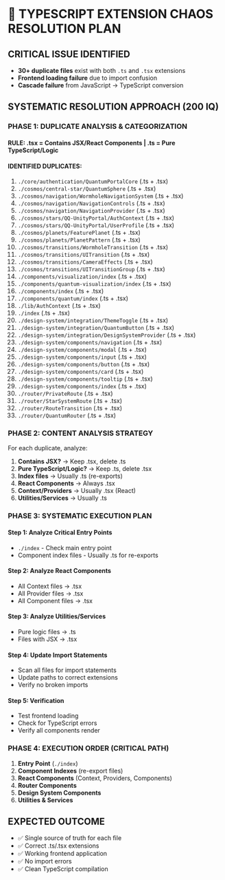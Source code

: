 # 🚨 TYPESCRIPT EXTENSION CHAOS RESOLUTION PLAN

## CRITICAL ISSUE IDENTIFIED
- **30+ duplicate files** exist with both `.ts` and `.tsx` extensions
- **Frontend loading failure** due to import confusion
- **Cascade failure** from JavaScript → TypeScript conversion

## SYSTEMATIC RESOLUTION APPROACH (200 IQ)

### PHASE 1: DUPLICATE ANALYSIS & CATEGORIZATION

#### RULE: .tsx = Contains JSX/React Components | .ts = Pure TypeScript/Logic

#### IDENTIFIED DUPLICATES:
1. `./core/authentication/QuantumPortalCore` (.ts + .tsx)
2. `./cosmos/central-star/QuantumSphere` (.ts + .tsx)
3. `./cosmos/navigation/WormholeNavigationSystem` (.ts + .tsx)
4. `./cosmos/navigation/NavigationControls` (.ts + .tsx)
5. `./cosmos/navigation/NavigationProvider` (.ts + .tsx)
6. `./cosmos/stars/QQ-UnityPortal/AuthContext` (.ts + .tsx)
7. `./cosmos/stars/QQ-UnityPortal/UserProfile` (.ts + .tsx)
8. `./cosmos/planets/FeaturePlanet` (.ts + .tsx)
9. `./cosmos/planets/PlanetPattern` (.ts + .tsx)
10. `./cosmos/transitions/WormholeTransition` (.ts + .tsx)
11. `./cosmos/transitions/UITransition` (.ts + .tsx)
12. `./cosmos/transitions/CameraEffects` (.ts + .tsx)
13. `./cosmos/transitions/UITransitionGroup` (.ts + .tsx)
14. `./components/visualization/index` (.ts + .tsx)
15. `./components/quantum-visualization/index` (.ts + .tsx)
16. `./components/index` (.ts + .tsx)
17. `./components/quantum/index` (.ts + .tsx)
18. `./lib/AuthContext` (.ts + .tsx)
19. `./index` (.ts + .tsx)
20. `./design-system/integration/ThemeToggle` (.ts + .tsx)
21. `./design-system/integration/QuantumButton` (.ts + .tsx)
22. `./design-system/integration/DesignSystemProvider` (.ts + .tsx)
23. `./design-system/components/navigation` (.ts + .tsx)
24. `./design-system/components/modal` (.ts + .tsx)
25. `./design-system/components/input` (.ts + .tsx)
26. `./design-system/components/button` (.ts + .tsx)
27. `./design-system/components/card` (.ts + .tsx)
28. `./design-system/components/tooltip` (.ts + .tsx)
29. `./design-system/components/index` (.ts + .tsx)
30. `./router/PrivateRoute` (.ts + .tsx)
31. `./router/StarSystemRoute` (.ts + .tsx)
32. `./router/RouteTransition` (.ts + .tsx)
33. `./router/QuantumRouter` (.ts + .tsx)

### PHASE 2: CONTENT ANALYSIS STRATEGY

For each duplicate, analyze:
1. **Contains JSX?** → Keep .tsx, delete .ts
2. **Pure TypeScript/Logic?** → Keep .ts, delete .tsx
3. **Index files** → Usually .ts (re-exports)
4. **React Components** → Always .tsx
5. **Context/Providers** → Usually .tsx (React)
6. **Utilities/Services** → Usually .ts

### PHASE 3: SYSTEMATIC EXECUTION PLAN

#### Step 1: Analyze Critical Entry Points
- `./index` - Check main entry point
- Component index files - Usually .ts for re-exports

#### Step 2: Analyze React Components
- All Context files → .tsx
- All Provider files → .tsx  
- All Component files → .tsx

#### Step 3: Analyze Utilities/Services
- Pure logic files → .ts
- Files with JSX → .tsx

#### Step 4: Update Import Statements
- Scan all files for import statements
- Update paths to correct extensions
- Verify no broken imports

#### Step 5: Verification
- Test frontend loading
- Check for TypeScript errors
- Verify all components render

### PHASE 4: EXECUTION ORDER (CRITICAL PATH)

1. **Entry Point** (`./index`)
2. **Component Indexes** (re-export files)
3. **React Components** (Context, Providers, Components)
4. **Router Components**
5. **Design System Components**
6. **Utilities & Services**

## EXPECTED OUTCOME
- ✅ Single source of truth for each file
- ✅ Correct .ts/.tsx extensions
- ✅ Working frontend application
- ✅ No import errors
- ✅ Clean TypeScript compilation